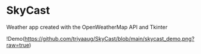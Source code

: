 # SkyCast

Weather app created with the OpenWeatherMap API and Tkinter

!Demo(https://github.com/triyaaug/SkyCast/blob/main/skycast_demo.png?raw=true)
